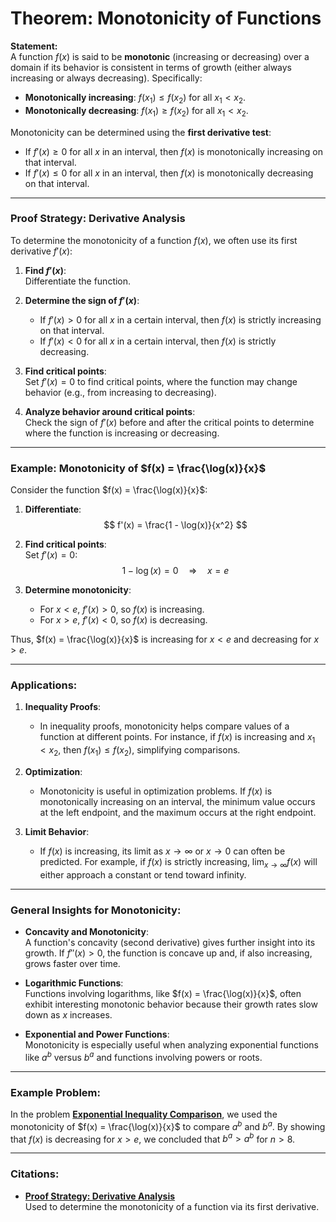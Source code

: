 # Theorem: Monotonicity of Functions

**Statement:**  
A function $f(x)$ is said to be **monotonic** (increasing or decreasing) over a domain if its behavior is consistent in terms of growth (either always increasing or always decreasing). Specifically:

- **Monotonically increasing**: $f(x_1) \leq f(x_2)$ for all $x_1 < x_2$.
- **Monotonically decreasing**: $f(x_1) \geq f(x_2)$ for all $x_1 < x_2$.

Monotonicity can be determined using the **first derivative test**:  
- If $f'(x) \geq 0$ for all $x$ in an interval, then $f(x)$ is monotonically increasing on that interval.
- If $f'(x) \leq 0$ for all $x$ in an interval, then $f(x)$ is monotonically decreasing on that interval.

---

### Proof Strategy: Derivative Analysis

To determine the monotonicity of a function $f(x)$, we often use its first derivative $f'(x)$:

1. **Find $f'(x)$**:  
   Differentiate the function.

2. **Determine the sign of $f'(x)$**:  
   - If $f'(x) > 0$ for all $x$ in a certain interval, then $f(x)$ is strictly increasing on that interval.
   - If $f'(x) < 0$ for all $x$ in a certain interval, then $f(x)$ is strictly decreasing.

3. **Find critical points**:  
   Set $f'(x) = 0$ to find critical points, where the function may change behavior (e.g., from increasing to decreasing).

4. **Analyze behavior around critical points**:  
   Check the sign of $f'(x)$ before and after the critical points to determine where the function is increasing or decreasing.

---

### Example: Monotonicity of $f(x) = \frac{\log(x)}{x}$

Consider the function $f(x) = \frac{\log(x)}{x}$:

1. **Differentiate**:
   $$
   f'(x) = \frac{1 - \log(x)}{x^2}
   $$

2. **Find critical points**:  
   Set $f'(x) = 0$:
   $$
   1 - \log(x) = 0 \quad \Rightarrow \quad x = e
   $$

3. **Determine monotonicity**:  
   - For $x < e$, $f'(x) > 0$, so $f(x)$ is increasing.
   - For $x > e$, $f'(x) < 0$, so $f(x)$ is decreasing.

Thus, $f(x) = \frac{\log(x)}{x}$ is increasing for $x < e$ and decreasing for $x > e$.

---

### Applications:

1. **Inequality Proofs**:  
   - In inequality proofs, monotonicity helps compare values of a function at different points. For instance, if $f(x)$ is increasing and $x_1 < x_2$, then $f(x_1) \leq f(x_2)$, simplifying comparisons.

2. **Optimization**:  
   - Monotonicity is useful in optimization problems. If $f(x)$ is monotonically increasing on an interval, the minimum value occurs at the left endpoint, and the maximum occurs at the right endpoint.

3. **Limit Behavior**:  
   - If $f(x)$ is increasing, its limit as $x \to \infty$ or $x \to 0$ can often be predicted. For example, if $f(x)$ is strictly increasing, $\lim_{x \to \infty} f(x)$ will either approach a constant or tend toward infinity.

---

### General Insights for Monotonicity:

- **Concavity and Monotonicity**:  
   A function's concavity (second derivative) gives further insight into its growth. If $f''(x) > 0$, the function is concave up and, if also increasing, grows faster over time.

- **Logarithmic Functions**:  
   Functions involving logarithms, like $f(x) = \frac{\log(x)}{x}$, often exhibit interesting monotonic behavior because their growth rates slow down as $x$ increases.

- **Exponential and Power Functions**:  
   Monotonicity is especially useful when analyzing exponential functions like $a^b$ versus $b^a$ and functions involving powers or roots.

---

### Example Problem:

In the problem **[Exponential Inequality Comparison](./Problems/ExponentialInequality.md)**, we used the monotonicity of $f(x) = \frac{\log(x)}{x}$ to compare $a^b$ and $b^a$. By showing that $f(x)$ is decreasing for $x > e$, we concluded that $b^a > a^b$ for $n > 8$.

---

### Citations:
- **[Proof Strategy: Derivative Analysis](./ProofStrategies/DerivativeAnalysis.md)**  
  Used to determine the monotonicity of a function via its first derivative.
